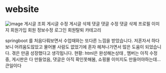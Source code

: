 # website
![image](https://github.com/seyoki/website/assets/159132449/4a8cead5-a2c1-4298-b3e3-90ad13fa3075)
게시글 조회
게시글 수정
게시글 삭제
댓글 
댓글 수정
댓글 삭제
프로필 이미지
회원가입
회원 정보수정
로그인
회원탈퇴
카테고리

springboot 를 처음다뤄보면서 수업때와는 또다른 느낌을 받았습니다. 저혼자서 하다보니 어려움도많았고 물어볼 사람도 없었기에 혼자 헤쳐나가면서 많은 도움이 되었습니다.
겪은 만큼 성장했다고 생각됩니다.
현황: html은 완성해논상태 , 멤버는 아직 수정중, 게시판은 다 만들었음, 댓글은 아직 확인못해봄, 쇼핑몰 이미지도 만들어야하는데...
큰일이다
